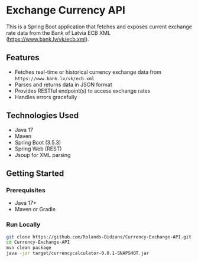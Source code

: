 # Exchange Currency API
This is a Spring Boot application that fetches and exposes current exchange rate data from the Bank of Latvia ECB XML (https://www.bank.lv/vk/ecb.xml).

## Features
- Fetches real-time or historical currency exchange data from `https://www.bank.lv/vk/ecb.xml`
- Parses and returns data in JSON format
- Provides RESTful endpoint(s) to access exchange rates
- Handles errors gracefully

## Technologies Used
- Java 17
- Maven
- Spring Boot (3.5.3)
- Spring Web (REST)
- Jsoup for XML parsing

## Getting Started

### Prerequisites

- Java 17+
- Maven or Gradle

### Run Locally

```bash
git clone https://github.com/Rolands-Bidzans/Currency-Exchange-API.git
cd Currency-Exchange-API
mvn clean package
java -jar target/currencycalculator-0.0.1-SNAPSHOT.jar
